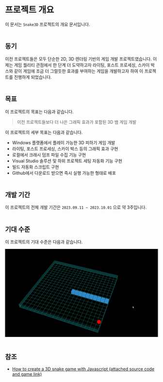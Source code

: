 # 프로젝트 개요

이 문서는 `Snake3D` 프로젝트의 개요 문서입니다.
<br><br>


## 동기

이전 프로젝트들은 모두 단순한 2D, 3D 렌더링 기반의 게임 개발 프로젝트였습니다. 이제는 게임 퀄리티 관점에서 한 단계 더 도약하고자 라이팅, 포스트 프로세싱, 스카이 박스와 같이 게임에 조금 더 그럴듯한 효과를 부여하는 게임을 개발하고자 하여 이 프로젝트를 진행하게 되었습니다.
<br><br>


## 목표

이 프로젝트의 목표는 다음과 같습니다.

> 이전 프로젝트들보다 더 나은 그래픽 효과가 포함된 3D 뱀 게임 개발

이 프로젝트의 세부 목표는 다음과 같습니다.
- Windows 플랫폼에서 플레이 가능한 3D 피하기 게임 개발
- 라이팅, 포스트 프로세싱, 스카이 박스 등의 그래픽 효과 구현
- 로컬에서 크래시 덤프 파일 수집 기능 구현
- Visual Studio 솔루션 및 하위 프로젝트 세팅 자동화 기능 구현
- 빌드 자동화 스크립트 구현
- Github에서 다운로드 받으면 즉시 실행 가능한 형태로 배포
<br><br>


## 개발 기간

이 프로젝트의 전체 개발 기간은 `2023.09.11 ~ 2023.10.01` 으로 약 3주입니다.
<br><br>


## 기대 수준

이 프로젝트의 기대 수준은 다음과 같습니다.

![](./image/image00.png)
<br><br>


## 참조
- [How to create a 3D snake game with Javascript (attached source code and game link)](https://dev.to/hightopo/how-to-create-a-3d-snake-game-with-javascript-attached-source-code-and-game-link-3bci)